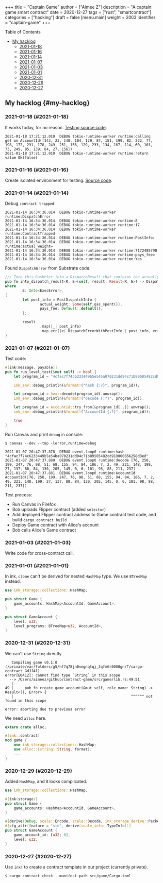 +++
title = "Captain Game"
author = ["Aimee Z"]
description = "A captain game smart contract"
date = 2020-12-27
tags = ["rust", "smartcontract"]
categories = ["hacking"]
draft = false
[menu.main]
  weight = 2002
  identifier = "captain-game"
+++

<div class="ox-hugo-toc toc">
<div></div>

<div class="heading">Table of Contents</div>

- [My hacklog](#my-hacklog)
    - [2021-01-18](#2021-01-18)
    - [2021-01-16](#2021-01-16)
    - [2021-01-14](#2021-01-14)
    - [2021-01-07](#2021-01-07)
    - [2021-01-03](#2021-01-03)
    - [2021-01-01](#2021-01-01)
    - [2020-12-31](#2020-12-31)
    - [2020-12-29](#2020-12-29)
    - [2020-12-27](#2020-12-27)

</div>
<!--endtoc-->


## My hacklog {#my-hacklog}


### 2021-01-18 {#2021-01-18}

It works today, for no reason.
[Testing source code](https://github.com/Aimeedeer/game-test).

```shell
2021-01-18 17:21:12.010  DEBUG tokio-runtime-worker runtime:calling get on AccountId([143, 23, 140, 104, 129, 87, 181, 199, 82, 222, 77, 198, 172, 231, 178, 249, 251, 156, 129, 233, 134, 167, 114, 60, 101, 73, 245, 85, 139, 84, 27, 156])
2021-01-18 17:21:12.010  DEBUG tokio-runtime-worker runtime:return value Ok(false)
```


### 2021-01-16 {#2021-01-16}

Create isolated environment for testing.
[Source code](https://github.com/Aimeedeer/game-test).


### 2021-01-14 {#2021-01-14}

Debug `contract trapped`

```shell
2021-01-14 16:34:36.014  DEBUG tokio-runtime-worker runtime:DispatchError
2021-01-14 16:34:36.014  DEBUG tokio-runtime-worker runtime:8
2021-01-14 16:34:36.014  DEBUG tokio-runtime-worker runtime:17
2021-01-14 16:34:36.014  DEBUG tokio-runtime-worker runtime:ContractTrapped
2021-01-14 16:34:36.014  DEBUG tokio-runtime-worker runtime:PostInfo:
2021-01-14 16:34:36.014  DEBUG tokio-runtime-worker runtime:actual_weight=
2021-01-14 16:34:36.014  DEBUG tokio-runtime-worker runtime:7172485790
2021-01-14 16:34:36.014  DEBUG tokio-runtime-worker runtime:pays_fee=
2021-01-14 16:34:36.014  DEBUG tokio-runtime-worker runtime:Yes
```

Found `DispatchError` from Substrate code:

```rust
/// Turn this GasMeter into a DispatchResult that contains the actually used gas.
pub fn into_dispatch_result<R, E>(self, result: Result<R, E>) -> DispatchResultWithPostInfo
where
        E: Into<ExecError>,
{
        let post_info = PostDispatchInfo {
                actual_weight: Some(self.gas_spent()),
                pays_fee: Default::default(),
        };

        result
                .map(|_| post_info)
                .map_err(|e| DispatchErrorWithPostInfo { post_info, error: e.into().error })
}
```


### 2021-01-07 {#2021-01-07}

Test code:

```rust
#[ink(message, payable)]
pub fn run_level_test(&mut self) -> bool {
    let program_id = "4cfac7f74c6233449b5e54ba070231dd94c71b89505482cd910000656258d3ed";

    ink_env::debug_println(&format!("hash {:?}", program_id));

    let program_id = hex::decode(program_id).unwrap();
    ink_env::debug_println(&format!("decode {:?}", program_id));

    let program_id = AccountId::try_from(&program_id[..]).unwrap();
    ink_env::debug_println(&format!("AccountId {:?}", program_id));

    true
}
```

Run Canvas and print `debug` in console:

```shell
$ canvas --dev --tmp -lerror,runtime=debug

2021-01-07 20:47:37.878  DEBUG event.loop0 runtime:hash "4cfac7f74c6233449b5e54ba070231dd94c71b89505482cd910000656258d3ed"
2021-01-07 20:47:37.880  DEBUG event.loop0 runtime:decode [76, 250, 199, 247, 76, 98, 51, 68, 155, 94, 84, 186, 7, 2, 49, 221, 148, 199, 27, 137, 80, 84, 130, 205, 145, 0, 0, 101, 98, 88, 211, 237]
2021-01-07 20:47:37.881  DEBUG event.loop0 runtime:AccountId AccountId([76, 250, 199, 247, 76, 98, 51, 68, 155, 94, 84, 186, 7, 2, 49, 221, 148, 199, 27, 137, 80, 84, 130, 205, 145, 0, 0, 101, 98, 88, 211, 237])
```

Test process:

-   Run Canvas in Firefox
-   Bob uploads Flipper contract (added `selector`)
-   Add deployed Flipper contract address to Game contract test code, and build `cargo contract build`
-   Deploy Game contract with Alice's account
-   Bob calls Alice's Game contract


### 2021-01-03 {#2021-01-03}

Write code for cross-contract call.


### 2021-01-01 {#2021-01-01}

In ink, `clone` can't be derived for nested `HashMap` type.
We use `BTreeMap` instead.

```rust
use ink_storage::collections::HashMap;

pub struct Game {
    game_accounts: HashMap<AccountId, GameAccount>,
}

pub struct GameAccount {
    level: u32,
    level_programs: BTreeMap<u32, AccountId>,
}
```


### 2020-12-31 {#2020-12-31}

We can't use `String` directly.

```shell
   Compiling game v0.1.0 (/private/var/folders/g5/hf7q78jn0vngnqtqj_3qfm6r0000gn/T/cargo-contract_GdJJAl)
error[E0412]: cannot find type `String` in this scope
  --> /Users/aimeez/github/contract-game/src/game/lib.rs:49:51
   |
49 |     pub fn create_game_account(&mut self, role_name: String) -> Result<(), Error> {
   |                                                      ^^^^^^ not found in this scope

error: aborting due to previous error
```

We need `alloc` here.

```rust
extern crate alloc;

#[ink::contract]
mod game {
    use ink_storage::collections::HashMap;
    use alloc::{string::String, format};
    ...
}
```


### 2020-12-29 {#2020-12-29}

Added `HashMap`, and it looks complicated.

```rust
use ink_storage::collections::HashMap;

#[ink(storage)]
pub struct Game {
    game_accounts: HashMap<AccountId, GameAccount>,
}

#[derive(Debug, scale::Encode, scale::Decode, ink_storage_derive::PackedLayout, ink_storage_derive::SpreadLayout)]
#[cfg_attr(feature = "std", derive(scale_info::TypeInfo))]
pub struct GameAccount {
    game_account_id: [u32; 8],
    level: u32,
}
```


### 2020-12-27 {#2020-12-27}

Use `ink!` to create a contract template in our project (currently private).

```shell
$ cargo contract check --manifest-path src/game/Cargo.toml
```